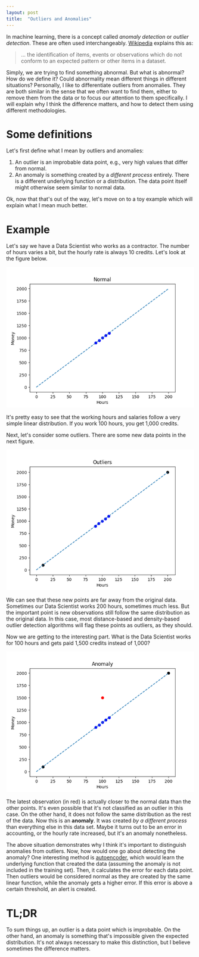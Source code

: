 ```yaml
---
layout: post
title:  "Outliers and Anomalies"
---
```


In machine learning, there is a concept called *anomaly detection* or *outlier
detection*. These are often used interchangeably. [Wikipedia][1] explains this
as:
>... the identification of items, events or observations which do not conform
>to an expected pattern or other items in a dataset.

Simply, we are trying to find something abnormal. But what is abnormal? How
do we define it? Could abnormality mean different things in different
situations? Personally, I like to differentiate outliers from anomalies.
They are both similar in the sense that we often want to find them, either to
remove them from the data or to focus our attention to them specifically.
I will explain why I think the difference matters, and how to detect them
using different methodologies.

# Some definitions

Let's first define what I mean by outliers and anomalies:
1. An outlier is an improbable data point, e.g., very high values that differ
from normal.
2. An anomaly is something created by a *different process* entirely. There
is a different underlying function or a distribution. The data point itself
might otherwise seem similar to normal data.

Ok, now that that's out of the way, let's move on to a toy example which will
explain what I mean much better.

# Example

Let's say we have a Data Scientist who works as a contractor. The number of
hours varies a bit, but the hourly rate is always 10 credits. Let's look at
the figure below.

![Normal data][fig_normal]

It's pretty easy to see that the working hours and salaries follow a very
simple linear distribution. If you work 100 hours, you get 1,000 credits.

Next, let's consider some outliers. There are some new data points in the
next figure.

![Outliers][fig_outlier]

We can see that these new points are far away from the original data.
Sometimes our Data Scientist works 200 hours, sometimes much less. But the
important point is new observations still follow the same distribution as the
original data. In this case, most distance-based and density-based outlier
detection algorithms will flag these points as outliers, as they should.

Now we are getting to the interesting part. What is the Data Scientist works
for 100 hours and gets paid 1,500 credits instead of 1,000?

![Anomaly][fig_anom]

The latest observation (in red) is actually closer to the normal data than the
other points. It's even possible that it's not classified as an outlier in this
case. On the other hand, it does not follow the same distribution as the rest
of the data. Now this is an **anomaly**. It was created *by a different process*
than everything else in this data set. Maybe it turns out to be an error in
accounting, or the hourly rate increased, but it's an anomaly nonetheless.

The above situation demonstrates why I think it's important to distinguish
anomalies from outliers. Now, how would one go about detecting the anomaly?
One interesting method is [autoencoder][2], which would learn the underlying
function that created the data (assuming the anomaly is not included in the
training set). Then, it calculates the error for each data point. Then
outliers would be considered normal as they are created by the same linear
function, while the anomaly gets a higher error. If this error is above a certain
threshold, an alert is created.

# TL;DR

To sum things up, an outlier is a data point which is improbable. On the other
hand, an anomaly is something that's impossible given the expected distribution.
It's not always necessary to make this distinction, but I believe sometimes the
difference matters.

[1]: https://en.wikipedia.org/wiki/Anomaly_detection
[2]: https://en.wikipedia.org/wiki/Autoencoder

[fig_normal]: /assets/outlier_vs_anom/normal.png
[fig_outlier]: /assets/outlier_vs_anom/outlier.png
[fig_anom]: /assets/outlier_vs_anom/anom.png
